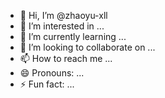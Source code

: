 - 👋 Hi, I’m @zhaoyu-xll
- 👀 I’m interested in ...
- 🌱 I’m currently learning ...
- 💞️ I’m looking to collaborate on ...
- 📫 How to reach me ...
- 😄 Pronouns: ...
- ⚡ Fun fact: ...

<!---
zhaoyu-xll/zhaoyu-xll is a ✨ special ✨ repository because its `README.md` (this file) appears on your GitHub profile.
You can click the Preview link to take a look at your changes.
--->

